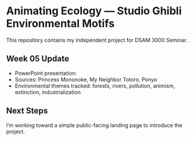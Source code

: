 # Animating Ecology — Studio Ghibli Environmental Motifs

This repository contains my independent project for DSAM 3000 Seminar.

## Week 05 Update
- PowerPoint presentation: 
- Sources: Princess Mononoke, My Neighbor Totoro, Ponyo
- Environmental themes tracked: forests, rivers, pollution, animism, extinction, industrialization

## Next Steps
I’m working toward a simple public-facing landing page to introduce the project.
